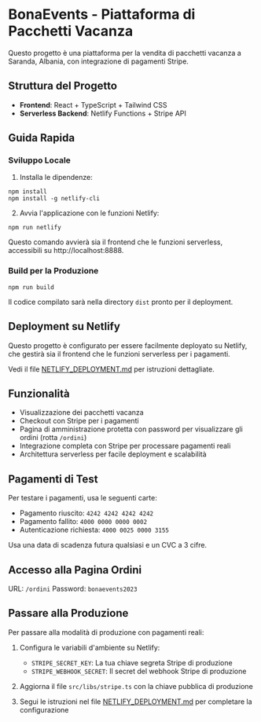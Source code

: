 # BonaEvents - Piattaforma di Pacchetti Vacanza

Questo progetto è una piattaforma per la vendita di pacchetti vacanza a Saranda, Albania, con integrazione di pagamenti Stripe.

## Struttura del Progetto

- **Frontend**: React + TypeScript + Tailwind CSS
- **Serverless Backend**: Netlify Functions + Stripe API

## Guida Rapida

### Sviluppo Locale

1. Installa le dipendenze:
```
npm install
npm install -g netlify-cli
```

2. Avvia l'applicazione con le funzioni Netlify:
```
npm run netlify
```

Questo comando avvierà sia il frontend che le funzioni serverless, accessibili su http://localhost:8888.

### Build per la Produzione

```
npm run build
```

Il codice compilato sarà nella directory `dist` pronto per il deployment.

## Deployment su Netlify

Questo progetto è configurato per essere facilmente deployato su Netlify, che gestirà sia il frontend che le funzioni serverless per i pagamenti.

Vedi il file [NETLIFY_DEPLOYMENT.md](./NETLIFY_DEPLOYMENT.md) per istruzioni dettagliate.

## Funzionalità

- Visualizzazione dei pacchetti vacanza
- Checkout con Stripe per i pagamenti
- Pagina di amministrazione protetta con password per visualizzare gli ordini (rotta `/ordini`)
- Integrazione completa con Stripe per processare pagamenti reali
- Architettura serverless per facile deployment e scalabilità

## Pagamenti di Test

Per testare i pagamenti, usa le seguenti carte:

- Pagamento riuscito: `4242 4242 4242 4242`
- Pagamento fallito: `4000 0000 0000 0002`
- Autenticazione richiesta: `4000 0025 0000 3155`

Usa una data di scadenza futura qualsiasi e un CVC a 3 cifre.

## Accesso alla Pagina Ordini

URL: `/ordini`
Password: `bonaevents2023`

## Passare alla Produzione

Per passare alla modalità di produzione con pagamenti reali:

1. Configura le variabili d'ambiente su Netlify:
   - `STRIPE_SECRET_KEY`: La tua chiave segreta Stripe di produzione
   - `STRIPE_WEBHOOK_SECRET`: Il secret del webhook Stripe di produzione

2. Aggiorna il file `src/libs/stripe.ts` con la chiave pubblica di produzione
3. Segui le istruzioni nel file [NETLIFY_DEPLOYMENT.md](./NETLIFY_DEPLOYMENT.md) per completare la configurazione 